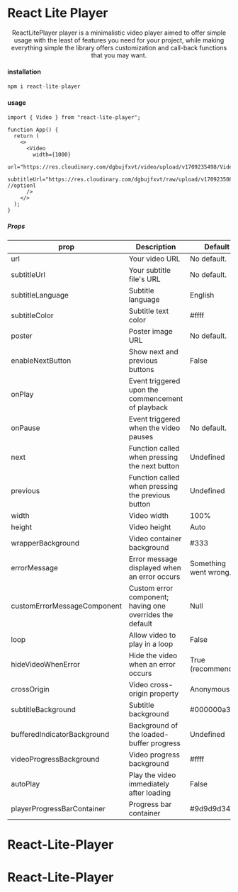 <h1>React Lite Player</h1>

 <center>
ReactLitePlayer player is a minimalistic video player aimed to offer simple usage with the least of features you need for your project, while making everything simple the library offers customization and call-back functions that you may want.
</center>

<h4>installation</h4>

```ts
npm i react-lite-player
```

#### usage

```tsx
import { Video } from "react-lite-player";

function App() {
  return (
    <>
      <Video
        width={1000}
        url="https://res.cloudinary.com/dgbujfxvt/video/upload/v1709235498/Video_wdv92e.mp4"
        subtitleUrl="https://res.cloudinary.com/dgbujfxvt/raw/upload/v1709235088/subtitles_jmzkze.vtt" //optionl
      />
    </>
  );
}
```

##### Props

| prop | Description | Default |
|------|-------------|---------|
| url | Your video URL | No default. |
| subtitleUrl | Your subtitle file's URL | No default. |
| subtitleLanguage | Subtitle language | English |
| subtitleColor | Subtitle text color | #ffff |
| poster | Poster image URL | No default. |
| enableNextButton | Show next and previous buttons | False |
| onPlay | Event triggered upon the commencement of playback |  |
| onPause | Event triggered when the video pauses | No default. |
| next | Function called when pressing the next button | Undefined |
| previous | Function called when pressing the previous button | Undefined |
| width | Video width | 100% |
| height | Video height | Auto |
| wrapperBackground | Video container background | #333 |
| errorMessage | Error message displayed when an error occurs | Something went wrong. |
| customErrorMessageComponent | Custom error component; having one overrides the default | Null |
| loop | Allow video to play in a loop | False |
| hideVideoWhenError | Hide the video when an error occurs | True (recommended) |
| crossOrigin | Video cross-origin property | Anonymous |
| subtitleBackground | Subtitle background | #000000a3 |
| bufferedIndicatorBackground | Background of the loaded-buffer progress | Undefined |
| videoProgressBackground | Video progress background | #ffff |
| autoPlay | Play the video immediately after loading | False |
| playerProgressBarContainer | Progress bar container | #9d9d9d34 |
# React-Lite-Player
# React-Lite-Player
